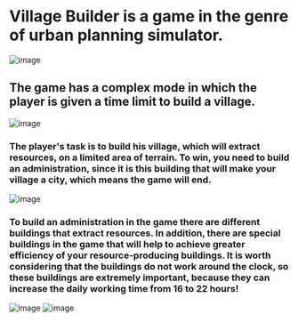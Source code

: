 # Village Builder is a game in the genre of urban planning simulator.
![image](https://github.com/Flash-Kaa/VillageBuilder/assets/78853080/7c27b92e-d446-4199-9e45-1549bedfb894)


## The game has a complex mode in which the player is given a time limit to build a village.
![image](https://github.com/Flash-Kaa/VillageBuilder/assets/78853080/0fb61f3b-7703-4e1f-af29-6e1c3b40b116)


### The player's task is to build his village, which will extract resources, on a limited area of terrain. To win, you need to build an administration, since it is this building that will make your village a city, which means the game will end.
![image](https://github.com/Flash-Kaa/VillageBuilder/assets/78853080/2e738e05-dadc-4d8e-ad74-92f100840f90)


### To build an administration in the game there are different buildings that extract resources. In addition, there are special buildings in the game that will help to achieve greater efficiency of your resource-producing buildings. It is worth considering that the buildings do not work around the clock, so these buildings are extremely important, because they can increase the daily working time from 16 to 22 hours!
![image](https://github.com/Flash-Kaa/VillageBuilder/assets/78853080/c504c474-57df-4d99-b5da-dbc3a37fe409) ![image](https://github.com/Flash-Kaa/VillageBuilder/assets/78853080/123c4d68-5d1a-42e4-afb4-e9fa78a0de30)
